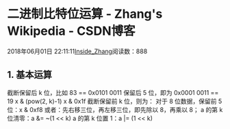 
# 二进制比特位运算 - Zhang's Wikipedia - CSDN博客


2018年06月01日 22:11:11[Inside_Zhang](https://me.csdn.net/lanchunhui)阅读数：888



## 1. 基本运算
截断保留后 k 位，比如 83 == 0x0101 0011 保留后 5 位，即为 0x0001 0011 == 19
x & (pow(2, k)-1)
x & 0x1f
截断保留前 k 位，则为：
对于 8 位数据，保留前 5 位：x & 0xf8
或者：先右移三位，再左移三位，即先除以 8，再乘以 8；
a 的第 k 位清零：a &= ~(1 << k)
a 的第 k 位置 1：a |= (1 << k)

